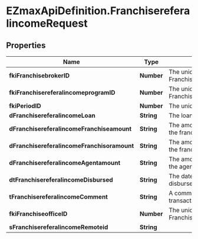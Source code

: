 # EZmaxApiDefinition.FranchisereferalincomeRequest

## Properties

Name | Type | Description | Notes
------------ | ------------- | ------------- | -------------
**fkiFranchisebrokerID** | **Number** | The unique ID of the Franchisebroker | 
**fkiFranchisereferalincomeprogramID** | **Number** | The unique ID of the Franchisereferalincomeprogram | 
**fkiPeriodID** | **Number** | The unique ID of the Period | 
**dFranchisereferalincomeLoan** | **String** | The loan amount | 
**dFranchisereferalincomeFranchiseamount** | **String** | The amount that will be given to the franchise | 
**dFranchisereferalincomeFranchisoramount** | **String** | The amount that will be kept by the franchisor | 
**dFranchisereferalincomeAgentamount** | **String** | The amount that will be given to the agent | 
**dtFranchisereferalincomeDisbursed** | **String** | The date the amounts were disbursed | 
**tFranchisereferalincomeComment** | **String** | A comment about the transaction | 
**fkiFranchiseofficeID** | **Number** | The unique ID of the Franchisereoffice | 
**sFranchisereferalincomeRemoteid** | **String** |  | 


